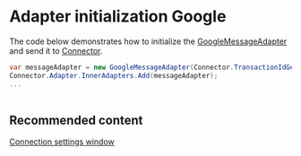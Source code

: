 # Adapter initialization Google

The code below demonstrates how to initialize the [GoogleMessageAdapter](xref:StockSharp.Google.GoogleMessageAdapter) and send it to [Connector](xref:StockSharp.Algo.Connector).

```cs
var messageAdapter = new GoogleMessageAdapter(Connector.TransactionIdGenerator);
Connector.Adapter.InnerAdapters.Add(messageAdapter);
...	
							
```

## Recommended content

[Connection settings window](../../../graphical_user_interface/connection_settings_window.md)

